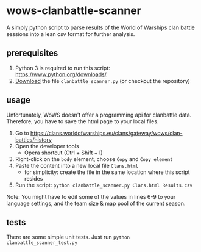 # wows-clanbattle-scanner
A simply python script to parse results of the World of Warships clan battle sessions into a lean csv format for further analysis.

## prerequisites
1. Python 3 is required to run this script: https://www.python.org/downloads/
1. [Download](https://github.com/Fargrath/wows-clanbattle-scanner/raw/master/clanbattle_scanner.py) the file `clanbattle_scanner.py` (or checkout the repository)

## usage
Unfortunately, WoWS doesn't offer a programming api for clanbattle data. Therefore, you have to save the html page to your local files.

1. Go to https://clans.worldofwarships.eu/clans/gateway/wows/clan-battles/history
1. Open the developer tools
   * Opera shortcut (Ctrl + Shift + I)
1. Right-click on the `body` element, choose `Copy` and `Copy element`
1. Paste the content into a new local file `Clans.html`
   * for simplicity: create the file in the same location where this script resides
1. Run the script: `python clanbattle_scanner.py Clans.html Results.csv`

Note: You might have to edit some of the values in lines 6-9 to your language settings, and the team size & map pool of the current season.

## tests
There are some simple unit tests. Just run `python clanbattle_scanner_test.py`
